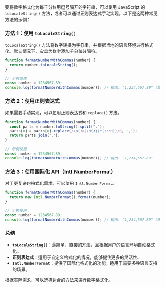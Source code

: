 要将数字格式化为每千分位用逗号隔开的字符串，可以使用 JavaScript 的 `toLocaleString()` 方法，或者可以通过正则表达式手动实现。以下是这两种常见方法的示例：

### 方法 1：使用 `toLocaleString()`

`toLocaleString()` 方法将数字转换为字符串，并根据当地的语言环境进行格式化。默认情况下，它会为数字添加千分位分隔符。

```javascript
function formatNumberWithCommas(number) {
  return number.toLocaleString();
}

// 示例使用
const number = 1234567.89;
console.log(formatNumberWithCommas(number)); // 输出: "1,234,567.89"（具体格式可能依赖于浏览器的语言设置）
```

### 方法 2：使用正则表达式

如果需要手动实现，可以使用正则表达式和 `replace()` 方法。

```javascript
function formatNumberWithCommas(number) {
  const parts = number.toString().split(".");
  parts[0] = parts[0].replace(/\B(?=(\d{3})+(?!\d))/g, ",");
  return parts.join(".");
}

// 示例使用
const number = 1234567.89;
console.log(formatNumberWithCommas(number)); // 输出: "1,234,567.89"
```

### 方法 3：使用国际化 API（Intl.NumberFormat）

对于更复杂的格式化需求，可以使用 `Intl.NumberFormat`。

```javascript
function formatNumberWithCommas(number) {
  return new Intl.NumberFormat().format(number);
}

// 示例使用
const number = 1234567.89;
console.log(formatNumberWithCommas(number)); // 输出: "1,234,567.89"（根据地区设置可能有所不同）
```

### 总结

- **`toLocaleString()`**：最简单、直接的方法，且根据用户的语言环境自动格式化。
- **正则表达式**：适用于自定义格式化的情况，能够提供更多的灵活性。
- **`Intl.NumberFormat`**：提供了国际化格式化的功能，适用于需要多种语言支持的场景。

根据实际需求，可以选择适合的方法来进行数字格式化。